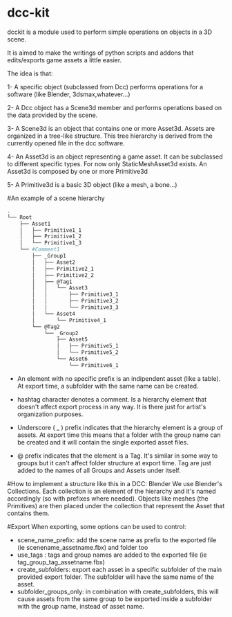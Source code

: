 # dcc-kit

dcckit is a module used to perform simple operations on objects in a 3D scene.

It is aimed to make the writings of python scripts and addons that edits/exports game assets a little easier.

The idea is that:

1- A specific object (subclassed from Dcc) performs operations for a software (like Blender, 3dsmax,whatever...)

2- A Dcc object has a Scene3d member and performs operations based on the data provided by the scene.

3- A Scene3d is an object that contains one or more Asset3d. Assets are organized in a tree-like structure.
This tree hierarchy is derived from the currently opened file in the dcc software.

4- An Asset3d is an object representing a game asset. It can be subclassed to different specific types.
For now only StaticMeshAsset3d exists. An Asset3d is composed by one or more Primitive3d

5- A Primitive3d is a basic 3D object (like a mesh, a bone...)

#An example of a scene hierarchy
```bash
.
└── Root
    ├── Asset1
    │   ├── Primitive1_1
    │   ├── Primitive1_2
    │   └── Primitive1_3
    └── #Comment1
        ├── _Group1
        │   ├── Asset2
        │   ├── Primitive2_1
        │   ├── Primitive2_2
        │   ├── @Tag1
        │   │   └── Asset3
        │   │       ├── Primitive3_1
        │   │       ├── Primitive3_2
        │   │       └── Primitive3_3
        │   └── Asset4
        │       └── Primitive4_1
        └── @Tag2
            └── _Group2
                ├── Asset5
                │   ├── Primitive5_1
                │   └── Primitive5_2
                └── Asset6
                    └── Primitive6_1
```

- An element with no specific prefix is an indipendent asset (like a table).
At export time, a subfolder with the same name can be created.
- hashtag character denotes a comment. Is a hierarchy element that doesn't affect export process in any way.
It is there just for artist's organization purposes.

- Underscore ( _ ) prefix indicates that the hierarchy element is a group of assets. At export time this means that
a folder with the group name can be created and it will contain the single exported asset files.
- @ prefix indicates that the element is a Tag. It's similar in some way to groups but it can't affect folder structure
at export time. Tag are just added to the names of all Groups and Assets under itself.

#How to implement a structure like this in a DCC: Blender
We use Blender's Collections.
Each collection is an element of the hierarchy and it's named accordingly (so with prefixes where needed).
Objects like meshes (the Primitives) are then placed under the collection that represent the Asset that contains them.

#Export
When exporting, some options can be used to control:
- scene_name_prefix: add the scene name as prefix to the exported file (ie scenename_assetname.fbx) and folder too
- use_tags : tags and group names are added to the exported file (ie tag_group_tag_assetname.fbx)
- create_subfolders: export each asset in a specific subfolder of the main provided export folder. The subfolder will have
the same name of the asset.
- subfolder_groups_only: in combination with create_subfolders, this will cause assets from the same group to be exported
inside a subfolder with the group name, instead of asset name.
